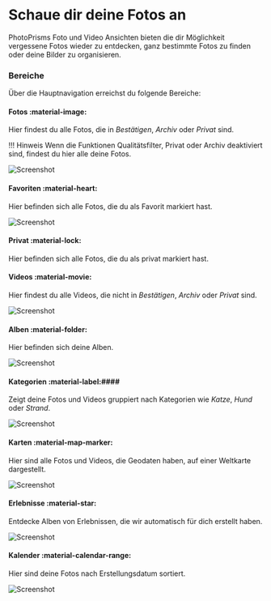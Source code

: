 # Schaue dir deine Fotos an #
PhotoPrisms Foto und Video Ansichten bieten die dir Möglichkeit vergessene Fotos wieder zu entdecken, ganz bestimmte Fotos zu finden oder
deine Bilder zu organisieren.

### Bereiche ###
Über die Hauptnavigation erreichst du folgende Bereiche:

#### Fotos :material-image: ####
Hier findest du alle Fotos, die in *Bestätigen*, *Archiv* oder *Privat* sind.

!!! Hinweis
    Wenn die Funktionen Qualitätsfilter, Privat oder Archiv deaktiviert sind, findest du hier alle deine Fotos.
    
![Screenshot](img/photos-section.png)

#### Favoriten :material-heart: ####
Hier befinden sich alle Fotos, die du als Favorit markiert hast.

![Screenshot](img/favorites-section.png)

#### Privat :material-lock: ####
Hier befinden sich alle Fotos, die du als privat markiert hast.

#### Videos :material-movie: ####
Hier findest du alle Videos, die nicht in *Bestätigen*, *Archiv* oder *Privat* sind.

![Screenshot](img/video-section.png)

#### Alben :material-folder: ####
Hier befinden sich deine Alben.

![Screenshot](img/album-section.png)

#### Kategorien :material-label:####
Zeigt deine Fotos und Videos gruppiert nach Kategorien wie *Katze*, *Hund* oder *Strand*.

![Screenshot](img/label-section.png)

#### Karten :material-map-marker: ####
Hier sind alle Fotos und Videos, die Geodaten haben, auf einer Weltkarte dargestellt.

![Screenshot](img/places-section.png)

#### Erlebnisse :material-star: ####
Entdecke Alben von Erlebnissen, die wir automatisch für dich erstellt haben.

![Screenshot](img/moments.png)

#### Kalender :material-calendar-range: ####
Hier sind deine Fotos nach Erstellungsdatum sortiert.

![Screenshot](img/calendar.png)


    
